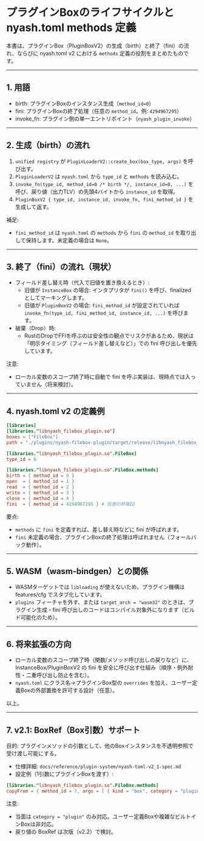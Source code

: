 # プラグインBoxのライフサイクルと nyash.toml methods 定義

本書は、プラグインBox（PluginBoxV2）の生成（birth）と終了（fini）の流れ、ならびに nyash.toml v2 における `methods` 定義の役割をまとめたものです。

---

## 1. 用語
- birth: プラグインBoxのインスタンス生成（`method_id=0`）
- fini: プラグインBoxの終了処理（任意の `method_id`。例: `4294967295`）
- invoke_fn: プラグイン側の単一エントリポイント（`nyash_plugin_invoke`）

---

## 2. 生成（birth）の流れ
1. `unified registry` が `PluginLoaderV2::create_box(box_type, args)` を呼び出す。
2. `PluginLoaderV2` は `nyash.toml` から `type_id` と `methods` を読み込む。
3. `invoke_fn(type_id, method_id=0 /* birth */, instance_id=0, ...)` を呼び、戻り値（出力TLV）の先頭4バイトから `instance_id` を取得。
4. `PluginBoxV2 { type_id, instance_id, invoke_fn, fini_method_id }` を生成して返す。

補足:
- `fini_method_id` は `nyash.toml` の `methods` から `fini` の `method_id` を取り出して保持します。未定義の場合は `None`。

---

## 3. 終了（fini）の流れ（現状）
- フィールド差し替え時（代入で旧値を置き換えるとき）:
  - 旧値が `InstanceBox` の場合: インタプリタが `fini()` を呼び、finalized としてマーキングします。
  - 旧値が `PluginBoxV2` の場合: `fini_method_id` が設定されていれば `invoke_fn(type_id, fini_method_id, instance_id, ...)` を呼びます。
- 破棄（Drop）時:
  - RustのDropでFFIを呼ぶのは安全性の観点でリスクがあるため、現状は「明示タイミング（フィールド差し替えなど）」での fini 呼び出しを優先しています。

注意:
- ローカル変数のスコープ終了時に自動で fini を呼ぶ実装は、現時点では入っていません（将来検討）。

---

## 4. nyash.toml v2 の定義例

```toml
[libraries]
[libraries."libnyash_filebox_plugin.so"]
boxes = ["FileBox"]
path = "./plugins/nyash-filebox-plugin/target/release/libnyash_filebox_plugin.so"

[libraries."libnyash_filebox_plugin.so".FileBox]
type_id = 6

[libraries."libnyash_filebox_plugin.so".FileBox.methods]
birth = { method_id = 0 }
open  = { method_id = 1 }
read  = { method_id = 2 }
write = { method_id = 3 }
close = { method_id = 4 }
fini  = { method_id = 4294967295 } # 任意の終端ID
```

要点:
- `methods` に `fini` を定義すれば、差し替え時などに fini が呼ばれます。
- `fini` 未定義の場合、プラグインBoxの終了処理は呼ばれません（フォールバック動作）。

---

## 5. WASM（wasm-bindgen）との関係
- WASMターゲットでは `libloading` が使えないため、プラグイン機構は features/cfg でスタブ化しています。
- `plugins` フィーチャを外す、または `target_arch = "wasm32"` のときは、プラグイン生成・fini 呼び出しのコードはコンパイル対象外になります（ビルド可能化のため）。

---

## 6. 将来拡張の方向
- ローカル変数のスコープ終了時（関数/メソッド呼び出しの戻りなど）に、InstanceBox/PluginBoxV2 の fini を安全に呼び出す仕組み（順序・例外耐性・二重呼び出し防止を含む）。
- `nyash.toml` にクラス名→プラグインBox型の `overrides` を加え、ユーザー定義Boxの外部置換を許可する設計（任意）。

以上。

---

## 7. v2.1: BoxRef（Box引数）サポート

目的: プラグインメソッドの引数として、他のBoxインスタンスを不透明参照で受け渡し可能にする。

- 仕様詳細: `docs/reference/plugin-system/nyash-toml-v2_1-spec.md`
- 設定例（1引数にプラグインBoxを渡す）:

```toml
[libraries."libnyash_filebox_plugin.so".FileBox.methods]
copyFrom = { method_id = 7, args = [ { kind = "box", category = "plugin" } ] }
```

注意:
- 当面は `category = "plugin"` のみ対応。ユーザー定義Boxや複雑なビルトインBoxは非対応。
- 戻り値の BoxRef は次版（v2.2）で検討。
